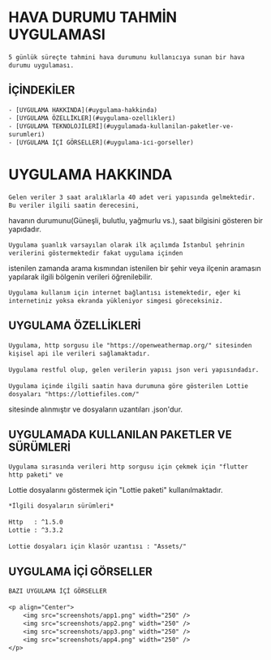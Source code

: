 # HAVA DURUMU TAHMİN UYGULAMASI

    5 günlük süreçte tahmini hava durumunu kullanıcıya sunan bir hava durumu uygulaması.



## İÇİNDEKİLER

    - [UYGULAMA HAKKINDA](#uygulama-hakkinda)
    - [UYGULAMA ÖZELLİKLER](#uygulama-ozelli̇kleri̇)
    - [UYGULAMA TEKNOLOJİLERİ](#uygulamada-kullanilan-paketler-ve-surumleri̇)
    - [UYGULAMA İÇİ GÖRSELLER](#uygulama-i̇ci̇-gorseller)



# UYGULAMA HAKKINDA
    
    Gelen veriler 3 saat aralıklarla 40 adet veri yapısında gelmektedir. Bu veriler ilgili saatin derecesini,
havanın durumunu(Güneşli, bulutlu, yağmurlu vs.), saat bilgisini gösteren bir yapıdadır.

    Uygulama şuanlık varsayılan olarak ilk açılımda İstanbul şehrinin verilerini göstermektedir fakat uygulama içinden
istenilen zamanda arama kısmından istenilen bir şehir veya ilçenin aramasın yapılarak ilgili bölgenin verileri öğrenilebilir.

    Uygulama kullanım için internet bağlantısı istemektedir, eğer ki internetiniz yoksa ekranda yükleniyor simgesi göreceksiniz.



## UYGULAMA ÖZELLİKLERİ

    Uygulama, http sorgusu ile "https://openweathermap.org/" sitesinden kişisel api ile verileri sağlamaktadır.

    Uygulama restful olup, gelen verilerin yapısı json veri yapısındadır.

    Uygulama içinde ilgili saatin hava durumuna göre gösterilen Lottie dosyaları "https://lottiefiles.com/"
sitesinde alınmıştır ve dosyaların uzantıları .json'dur.



## UYGULAMADA KULLANILAN PAKETLER VE SÜRÜMLERİ

    Uygulama sırasında verileri http sorgusu için çekmek için "flutter http paketi" ve 
Lottie dosyalarını göstermek için "Lottie paketi" kullanılmaktadır.

    *İlgili dosyaların sürümleri*

    Http   : ^1.5.0
    Lottie : ^3.3.2

    Lottie dosyaları için klasör uzantısı : "Assets/"



## UYGULAMA İÇİ GÖRSELLER

    BAZI UYGULAMA İÇİ GÖRSELLER

    <p align="Center">
        <img src="screenshots/app1.png" width="250" />
        <img src="screenshots/app2.png" width="250" />
        <img src="screenshots/app3.png" width="250" />
        <img src="screenshots/app4.png" width="250" />
    </p>